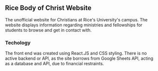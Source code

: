 ## Rice Body of Christ Website

The unofficial website for Christians at Rice's University's campus. The website displays information regarding ministries and fellowships for students to browse and get in contact with. 

### Techology
The front end was created using React.JS and CSS styling. There is no active backend or API, as the site borrows from Google Sheets API, acting as a database and API, due to financial restraints.

